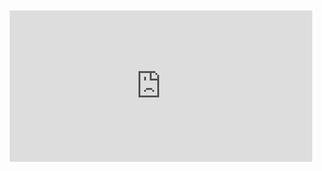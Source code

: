<div style="position:relative;padding-bottom:48%; margin:10px">
    <iframe src="https://www.youtube.com/embed/jtPY3SU4HWM?start=0" frameborder="0" allow="accelerometer; autoplay; encrypted-media; gyroscope; picture-in-picture" allowfullscreen 
    	style="position:absolute;width:100%;height:100%;"></iframe>
</div>
